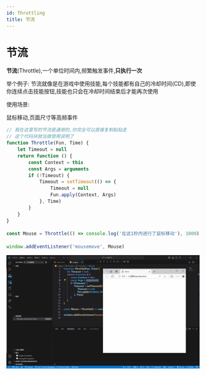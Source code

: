 ```yaml
---
id: Throttling
title: 节流
---
```


# 节流

**节流**(Throttle),一个单位时间内,频繁触发事件,**只执行一次**

举个例子: 节流就像是在游戏中使用技能,每个技能都有自己的冷却时间(CD),即使你连续点击技能按钮,技能也只会在冷却时间结束后才能再次使用

使用场景:

鼠标移动,页面尺寸等高频事件

```js showLineNumbers
// 我在这里写的节流是通用的,你完全可以直接复制粘贴走
// 这个代码块就当做使用说明了
function Throttle(Fun, Time) {
    let Timeout = null
    return function () {
        const Context = this
        const Args = arguments
        if (!Timeout) {
            Timeout = setTimeout(() => {
                Timeout = null
                Fun.apply(Context, Args)
            }, Time)
        }
    }
}

const Mouse = Throttle(() => console.log('在这1秒内进行了鼠标移动'), 1000)

window.addEventListener('mousemove', Mouse)
```

![689599eb8278c294fc5b0dadaa5557f30827c9c9](Assets/689599eb8278c294fc5b0dadaa5557f30827c9c9.gif)

